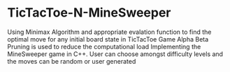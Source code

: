 # TicTacToe-N-MineSweeper
Using Minimax Algorithm and appropriate evalation function to find the optimal move for any initial board state in TicTacToe Game 
Alpha Beta Pruning is used to reduce the computational load
Implementing the MineSweeper game in C++. User can choose amongst difficulty levels and the moves can be random or user generated
